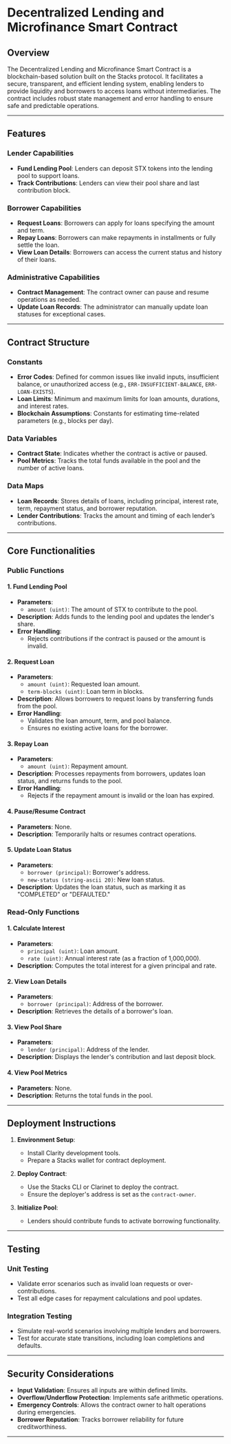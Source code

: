 # Decentralized Lending and Microfinance Smart Contract

## Overview

The Decentralized Lending and Microfinance Smart Contract is a blockchain-based solution built on the Stacks protocol. It facilitates a secure, transparent, and efficient lending system, enabling lenders to provide liquidity and borrowers to access loans without intermediaries. The contract includes robust state management and error handling to ensure safe and predictable operations.

---

## Features

### Lender Capabilities
- **Fund Lending Pool**: Lenders can deposit STX tokens into the lending pool to support loans.
- **Track Contributions**: Lenders can view their pool share and last contribution block.

### Borrower Capabilities
- **Request Loans**: Borrowers can apply for loans specifying the amount and term.
- **Repay Loans**: Borrowers can make repayments in installments or fully settle the loan.
- **View Loan Details**: Borrowers can access the current status and history of their loans.

### Administrative Capabilities
- **Contract Management**: The contract owner can pause and resume operations as needed.
- **Update Loan Records**: The administrator can manually update loan statuses for exceptional cases.

---

## Contract Structure

### Constants
- **Error Codes**: Defined for common issues like invalid inputs, insufficient balance, or unauthorized access (e.g., `ERR-INSUFFICIENT-BALANCE`, `ERR-LOAN-EXISTS`).
- **Loan Limits**: Minimum and maximum limits for loan amounts, durations, and interest rates.
- **Blockchain Assumptions**: Constants for estimating time-related parameters (e.g., blocks per day).

### Data Variables
- **Contract State**: Indicates whether the contract is active or paused.
- **Pool Metrics**: Tracks the total funds available in the pool and the number of active loans.

### Data Maps
- **Loan Records**: Stores details of loans, including principal, interest rate, term, repayment status, and borrower reputation.
- **Lender Contributions**: Tracks the amount and timing of each lender’s contributions.

---

## Core Functionalities

### Public Functions

#### 1. **Fund Lending Pool**
- **Parameters**:
  - `amount (uint)`: The amount of STX to contribute to the pool.
- **Description**: Adds funds to the lending pool and updates the lender's share.
- **Error Handling**:
  - Rejects contributions if the contract is paused or the amount is invalid.

#### 2. **Request Loan**
- **Parameters**:
  - `amount (uint)`: Requested loan amount.
  - `term-blocks (uint)`: Loan term in blocks.
- **Description**: Allows borrowers to request loans by transferring funds from the pool.
- **Error Handling**:
  - Validates the loan amount, term, and pool balance.
  - Ensures no existing active loans for the borrower.

#### 3. **Repay Loan**
- **Parameters**:
  - `amount (uint)`: Repayment amount.
- **Description**: Processes repayments from borrowers, updates loan status, and returns funds to the pool.
- **Error Handling**:
  - Rejects if the repayment amount is invalid or the loan has expired.

#### 4. **Pause/Resume Contract**
- **Parameters**: None.
- **Description**: Temporarily halts or resumes contract operations.

#### 5. **Update Loan Status**
- **Parameters**:
  - `borrower (principal)`: Borrower's address.
  - `new-status (string-ascii 20)`: New loan status.
- **Description**: Updates the loan status, such as marking it as "COMPLETED" or "DEFAULTED."

### Read-Only Functions

#### 1. **Calculate Interest**
- **Parameters**:
  - `principal (uint)`: Loan amount.
  - `rate (uint)`: Annual interest rate (as a fraction of 1,000,000).
- **Description**: Computes the total interest for a given principal and rate.

#### 2. **View Loan Details**
- **Parameters**:
  - `borrower (principal)`: Address of the borrower.
- **Description**: Retrieves the details of a borrower's loan.

#### 3. **View Pool Share**
- **Parameters**:
  - `lender (principal)`: Address of the lender.
- **Description**: Displays the lender's contribution and last deposit block.

#### 4. **View Pool Metrics**
- **Parameters**: None.
- **Description**: Returns the total funds in the pool.

---

## Deployment Instructions

1. **Environment Setup**:
   - Install Clarity development tools.
   - Prepare a Stacks wallet for contract deployment.

2. **Deploy Contract**:
   - Use the Stacks CLI or Clarinet to deploy the contract.
   - Ensure the deployer's address is set as the `contract-owner`.

3. **Initialize Pool**:
   - Lenders should contribute funds to activate borrowing functionality.

---

## Testing

### Unit Testing
- Validate error scenarios such as invalid loan requests or over-contributions.
- Test all edge cases for repayment calculations and pool updates.

### Integration Testing
- Simulate real-world scenarios involving multiple lenders and borrowers.
- Test for accurate state transitions, including loan completions and defaults.

---

## Security Considerations
- **Input Validation**: Ensures all inputs are within defined limits.
- **Overflow/Underflow Protection**: Implements safe arithmetic operations.
- **Emergency Controls**: Allows the contract owner to halt operations during emergencies.
- **Borrower Reputation**: Tracks borrower reliability for future creditworthiness.

---
